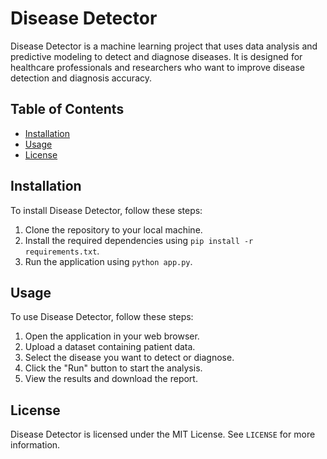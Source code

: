 # Disease Detector

Disease Detector is a machine learning project that uses data analysis and predictive modeling to detect and diagnose diseases. It is designed for healthcare professionals and researchers who want to improve disease detection and diagnosis accuracy.

## Table of Contents

- [Installation](#installation)
- [Usage](#usage)
- [License](#license)

## Installation

To install Disease Detector, follow these steps:

1. Clone the repository to your local machine.
2. Install the required dependencies using `pip install -r requirements.txt`.
3. Run the application using `python app.py`.

## Usage

To use Disease Detector, follow these steps:

1. Open the application in your web browser.
2. Upload a dataset containing patient data.
3. Select the disease you want to detect or diagnose.
4. Click the "Run" button to start the analysis.
5. View the results and download the report.



## License

Disease Detector is licensed under the MIT License. See `LICENSE` for more information.

